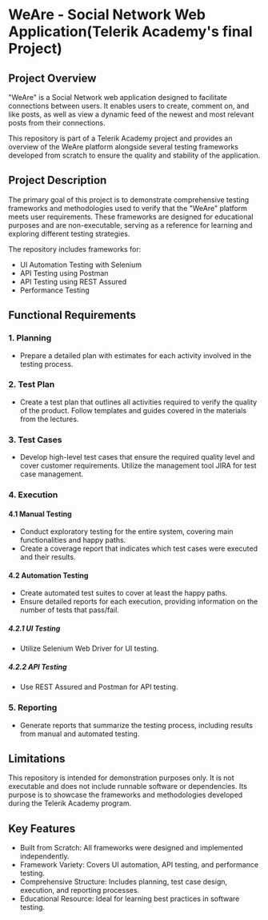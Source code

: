 # WeAre - Social Network Web Application(Telerik Academy's final Project)

## Project Overview

"WeAre" is a Social Network web application designed to facilitate connections between users. It enables users to create, comment on, and like posts, as well as view a dynamic feed of the newest and most relevant posts from their connections.

This repository is part of a Telerik Academy project and provides an overview of the WeAre platform alongside several testing frameworks developed from scratch to ensure the quality and stability of the application.

## Project Description

The primary goal of this project is to demonstrate comprehensive testing frameworks and methodologies used to verify that the "WeAre" platform meets user requirements. These frameworks are designed for educational purposes and are non-executable, serving as a reference for learning and exploring different testing strategies.

The repository includes frameworks for:

- UI Automation Testing with Selenium
- API Testing using Postman
- API Testing using REST Assured
- Performance Testing

## Functional Requirements

### 1. Planning

- Prepare a detailed plan with estimates for each activity involved in the testing process.

### 2. Test Plan

- Create a test plan that outlines all activities required to verify the quality of the product. Follow templates and guides covered in the materials from the lectures.

### 3. Test Cases

- Develop high-level test cases that ensure the required quality level and cover customer requirements. Utilize the management tool JIRA for test case management.

### 4. Execution

#### 4.1 Manual Testing

- Conduct exploratory testing for the entire system, covering main functionalities and happy paths.
- Create a coverage report that indicates which test cases were executed and their results.

#### 4.2 Automation Testing

- Create automated test suites to cover at least the happy paths.
- Ensure detailed reports for each execution, providing information on the number of tests that pass/fail.

##### 4.2.1 UI Testing

- Utilize Selenium Web Driver for UI testing.

##### 4.2.2 API Testing

- Use REST Assured and Postman for API testing.

### 5. Reporting

- Generate reports that summarize the testing process, including results from manual and automated testing.

## Limitations

This repository is intended for demonstration purposes only. It is not executable and does not include runnable software or dependencies. Its purpose is to showcase the frameworks and methodologies developed during the Telerik Academy program.

## Key Features

- Built from Scratch: All frameworks were designed and implemented independently.
- Framework Variety: Covers UI automation, API testing, and performance testing.
- Comprehensive Structure: Includes planning, test case design, execution, and reporting processes.
- Educational Resource: Ideal for learning best practices in software testing.

